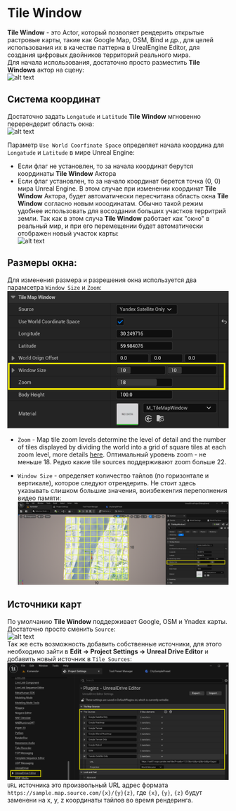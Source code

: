 # Tile Window

**Tile Window** - это Actor, который позволяет рендерить открытые растровые карты, такие как Google Map, OSM, Bind и др., для целей использования их в качестве паттерна в UrealEngine Editor, для создания цифровых двойников территорий реального мира.  
Для начала использования, достаточно просто разместить **Tile Windows** актор на сцену:  
![alt text](img/tile-create.gif)  

## Система координат
Достаточно задать ```Longatude``` и ```Latitude``` **Tile Window** мгновенно перерендерит область окна:  
![alt text](img/tile-latlon.gif)  

Параметр ```Use World Coorfinate Space``` определяет начала координа для ```Longatude``` и ```Latitude``` в мире Unreal Engine:
  - Если флаг не установлен, то за начала координат берутся координаты **Tile Window** Актора
  - Если флаг установлен, то за начало координат берется точка (0, 0)  мира Unreal Engine. В этом случае при изменении координат **Tile Window** Актора, будет автоматически пересчитана область окна **Tile Window** согласно новым кооодинатам. Обычно такой режим удобнее использовать для восоздании больших участков территрий земли. Так как в этом случа  **Tile Window** работает как "окно" в реальный мир, и при его перемещении будет автоматически отображен новый участок карты:  
  ![alt text](img/tile-world-space.gif)  

## Размеры окна:
Для изменения размера и разрешения окна используется два парамсетра ```Window Size``` и ```Zoom```:  
![alt text](img/tile-size.png)    
  - ```Zoom``` - Map tile zoom levels determine the level of detail and the number of tiles displayed by dividing the world into a grid of square tiles at each zoom level, more details [here](https://wiki.openstreetmap.org/wiki/Zoom_levels). Оптимальный уровень zoom - не меньше 18. Редко какие tile sources поддерживают zoom больше 22.

  - ```Window Size``` - определяет количество тайлов (по горизонтале и вертикале), которое следуют отрендерить. Не стоит здесь указывать слишком большие значения, воизбеженгия переполнения видео памяти:
  ![alt text](img/tile-size2.png)  

## Источники карт
По умолчанию **Tile Window** поддерживает Google, OSM и Ynadex карты. Достаточно просто сменить ```Source```:  
![alt text](img/tile-source.gif)  
Так же есть возможность добавить собственные источники, для этого необходимо зайти в **Edit -> Project Settings -> Unreal Drive Editor** и добавить новый источник в ```Tile Sources```:  
![alt text](img/tile-add-source.png)  
```URL``` источника это произвольный URL адрес формата ```https://sample.map.source.com/{x}/{y}{z}```, где ```{x}```, ```{y}```, ```{z}``` будут заменени на x, y, z координаты тайлов во время рендеринга.



